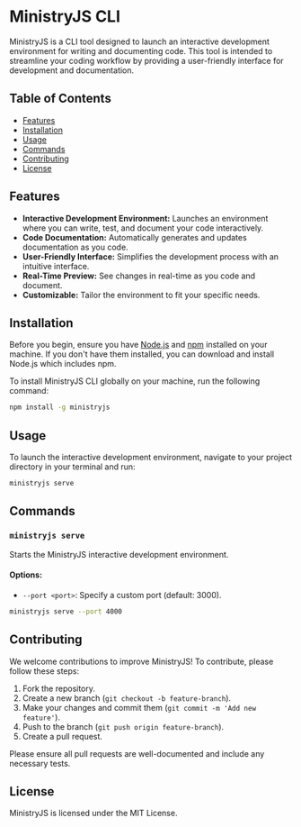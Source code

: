 # MinistryJS CLI

MinistryJS is a CLI tool designed to launch an interactive development environment for writing and documenting code. This tool is intended to streamline your coding workflow by providing a user-friendly interface for development and documentation.

## Table of Contents

- [Features](#features)
- [Installation](#installation)
- [Usage](#usage)
- [Commands](#commands)
- [Contributing](#contributing)
- [License](#license)

## Features

- **Interactive Development Environment:** Launches an environment where you can write, test, and document your code interactively.
- **Code Documentation:** Automatically generates and updates documentation as you code.
- **User-Friendly Interface:** Simplifies the development process with an intuitive interface.
- **Real-Time Preview:** See changes in real-time as you code and document.
- **Customizable:** Tailor the environment to fit your specific needs.

## Installation

Before you begin, ensure you have [Node.js](https://nodejs.org/) and [npm](https://www.npmjs.com/) installed on your machine. If you don't have them installed, you can download and install Node.js which includes npm.

To install MinistryJS CLI globally on your machine, run the following command:

```bash
npm install -g ministryjs
```

## Usage

To launch the interactive development environment, navigate to your project directory in your terminal and run:

```bash
ministryjs serve
```

## Commands

### `ministryjs serve`

Starts the MinistryJS interactive development environment.

#### Options:

- `--port <port>`: Specify a custom port (default: 3000).

```bash
ministryjs serve --port 4000
```

## Contributing

We welcome contributions to improve MinistryJS! To contribute, please follow these steps:

1. Fork the repository.
2. Create a new branch (`git checkout -b feature-branch`).
3. Make your changes and commit them (`git commit -m 'Add new feature'`).
4. Push to the branch (`git push origin feature-branch`).
5. Create a pull request.

Please ensure all pull requests are well-documented and include any necessary tests.

## License
MinistryJS is licensed under the MIT License.
